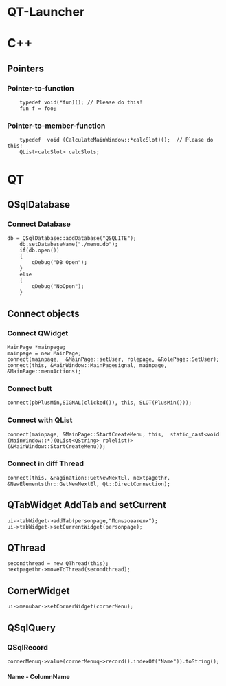 # QT-Launcher
# C++
## Pointers
### Pointer-to-function
```Cplusplus
    typedef void(*fun)(); // Please do this!
    fun f = foo;
```
### Pointer-to-member-function
```Cplusplus
    typedef  void (CalculateMainWindow::*calcSlot)();  // Please do this!
    QList<calcSlot> calcSlots;
```
# QT
## QSqlDatabase

### Connect Database
```Cplusplus
db = QSqlDatabase::addDatabase("QSQLITE");
    db.setDatabaseName("./menu.db");
    if(db.open())
    {
        qDebug("DB Open");
    }
    else
    {
        qDebug("NoOpen");
    }
```

## Connect objects

### Connect QWidget
```Cplusplus 
MainPage *mainpage;
mainpage = new MainPage;
connect(mainpage,  &MainPage::setUser, rolepage, &RolePage::SetUser);
connect(this, &MainWindow::MainPagesignal, mainpage, &MainPage::menuActions);
```

### Connect butt
```Cplusplus 
connect(pbPlusMin,SIGNAL(clicked()), this, SLOT(PlusMin()));
```

### Connect with QList
```Cplusplus 
connect(mainpage, &MainPage::StartCreateMenu, this,  static_cast<void (MainWindow::*)(QList<QString> rolelist)> (&MainWindow::StartCreateMenu));
```

### Connect in diff Thread
```Cplusplus
connect(this, &Pagination::GetNewNextEl, nextpagethr, &NewElementsthr::GetNewNextEl, Qt::DirectConnection);
```

## QTabWidget AddTab and setCurrent
```Cplusplus 
ui->tabWidget->addTab(personpage,"Пользователи");
ui->tabWidget->setCurrentWidget(personpage);
``` 

## QThread
```Cplusplus 
secondthread = new QThread(this);
nextpagethr->moveToThread(secondthread);
```
## CornerWidget
```Cplusplus 
ui->menubar->setCornerWidget(cornerMenu);
```

## QSqlQuery
### QSqlRecord
```Cplusplus
cornerMenuq->value(cornerMenuq->record().indexOf("Name")).toString();
```
#### Name - ColumnName
